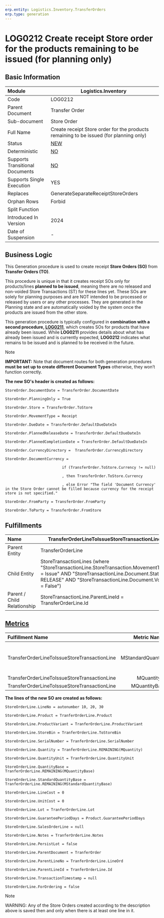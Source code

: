 ```yaml
---
erp.entity: Logistics.Inventory.TransferOrders
erp.type: generation
---
```


# LOG0212 Create receipt Store order for the products remaining to be issued (for planning only) 

## Basic Information

| Module                          | Logistics.Inventory                                          |
| :------------------------------ | ------------------------------------------------------------ |
| Code                            | LOG0212                                                      |
| Parent Document                 | Transfer Order                                               |
| Sub-document                    | Store Order                                                  |
| Full Name                       | Create receipt Store order for the products remaining to be issued (for planning only)           |
| Status                          | [NEW](xref:generation-procedures-update)                     |
| Deterministic                   | [NO](xref:deterministic-generations)                         |
| Supports Transitional Documents | [NO](xref:transitional-documents)                            |
| Supports Single Execution       | YES                                                          |
| Replaces                        | GenerateSeparateReceiptStoreOrders                           |
| Orphan Rows                     | Forbid                                                       |
| Split Function                  |                                                              |
| Introduced In Version           | 2024                                                         |
| Date of Suspension              | -                                                            |

##  Business Logic

This Generation procedure is used to create receipt **Store Orders (SO)** from **Transfer Orders (TO)**.

This procedure is unique in that it creates receipt SOs only for products/lines **planned to be issued**, meaning there are no released and non-voided Store Transactions (ST) for these lines yet. These SOs are solely for planning purposes and are NOT intended to be processed or released by users or any other processes. They are generated in the Planning state and are automatically voided by the system once the products are issued from the other store.

This generation procedure is typically configured in **combination with a second procedure, [LOG0211](LOG0211.md)**, which creates SOs for products that have already been issued. While **LOG0211** provides details about what has already been issued and is currently expected, **LOG0212** indicates what remains to be issued and is planned to be received in the future. 

> [!Note]
>**IMPORTANT:** Note that document routes for both generation procedures **must be set up to create different Document Types** otherwise, they won’t function correctly.


**The new SO's header is created as follows:**
```
StoreOrder.DocumentDate = TransferOrder.DocumentDate

StoreOrder.PlanningOnly = True

StoreOrder.Store = TransferOrder.ToStore

StoreOrder.MovementType = Receipt

StoreOrder.DueDate = TransferOrder.DefaultDueDateIn

StoreOrder.PlannedReleaseDate = TransferOrder.DefaultDueDateIn

StoreOrder.PlannedCompletionDate = TransferOrder.DefaultDueDateIn

StoreOrder.CurrencyDirectory =  TransferOrder.CurrencyDirectory 

StoreOrder.DocumentCurrency =  

​                          if (TransferOrder.ToStore.Currency != null)

​                          , then TransferOrder.ToStore.Currency

​                          , else Error "The field 'Document Currency' in the Store Order cannot be filled because currency for the receipt store is not specified."

StoreOrder.FromParty = TransferOrder.FromParty

StoreOrder.ToParty = TransferOrder.FromStore
```

## Fulfillments


| Name                        | TransferOrderLineToIssueStoreTransactionLine                 |
| :-------------------------- | ------------------------------------------------------------ |
| Parent Entity               | TransferOrderLine |
| Child Entity                | StoreTransactionLines (where "StoreTransactionLine.StoreTransaction.MovementType = Issue" AND "StoreTransactionLine.Document.State = RELEASE" AND "StoreTransactionLine.Document.Void = False") |
| Parent / Child Relationship | StoreTransactionLine.ParentLineId =  TransferOrderLine.Id |

## [Metrics](../reference/metrics.md)

| Fulfillment Name                          |      Metric Name      |               Measurement Unit                   | Parent Value                              | Child Value                         | New Record |
| :---------------------------------------- | :-------------------: | :----------------------------------------------: | :---------------------------------------- | :---------------------------------- | :-------------- |
| TransferOrderLineToIssueStoreTransactionLine | MStandardQuantityBase | TransferOrderLine.Product.BaseMeasurementUnit | TransferOrderLine.StandardQuantityBase | StoreTransactionLine.StandardQuantityBase | if there is atleast one Child.StoreTransactionLine where Finished = TRUE <br/>, then 'New Record = NO' <br/>,else 'New Record = YES'    |
| TransferOrderLineToIssueStoreTransactionLine |       MQuantity       | TransferOrderLine.QuantityUnit             | TransferOrderLine.Quantity             | StoreTransactionLine.Quantity             | NO      |
| TransferOrderLineToIssueStoreTransactionLine |     MQuantityBase     | TransferOrderLine.Product.BaseMeasurementUnit | TransferOrderLine.QuantityBase         | StoreTransactionLine.QuantityBase         | NO      |


**The lines of the new SO are created as follows:**
```
StoreOrderLine.LineNo = autonumber 10, 20, 30

StoreOrderLine.Product = TranferOrderLine.Product

StoreOrderLine.ProductVariant = TranferOrderLine.ProductVariant

StoreOrderLine.StoreBin = TranferOrderLine.ToStoreBin

StoreOrderLine.SerialNumber = TranferOrderLine.SerialNumber

StoreOrderLine.Quantity = TranferOrderLine.REMAINING(MQuantity)

StoreOrderLine.QuantityUnit = TranferOrderLine.QuantityUnit

StoreOrderLine.QuantityBase = TranferOrderLine.REMAINING(MQuantityBase)

StoreOrderLine.StandardQuantityBase = TranferOrderLine.REMAINING(MStandardQuantityBase)

StoreOrderLine.LineCost = 0

StoreOrderLine.UnitCost = 0
          
StoreOrderLine.Lot = TranferOrderLine.Lot

StoreOrderLine.GuaranteePeriodDays = Product.GuaranteePeriodDays

StoreOrderLine.SalesOrderLine = null

StoreOrderLine.Notes = TranferOrderLine.Notes

StoreOrderLine.PersistLot = false

StoreOrderLine.ParentDocument = TranferOrder

StoreOrderLine.ParentLineNo = TranferOrderLine.LineOrd

StoreOrderLine.ParentLineId = TranferOrderLine.Id

StoreOrderLine.TransactionTimestamp = null

StoreOrderLine.ForOrdering = false

```

> [!Note]
> WARNING: Any of the Store Orders created according to the description above is saved then and only when there is at least one line in it.
